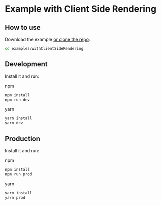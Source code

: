 # Example with Client Side Rendering

## How to use

Download the example
[or clone the repo](https://github.com/ChoTotOSS/react-paginating):

```bash
cd examples/withClientSideRendering
```

## Development

Install it and run:

npm

```bash
npm install
npm run dev
```

yarn

```bash
yarn install
yarn dev
```

## Production

Install it and run:

npm

```bash
npm install
npm run prod
```

yarn

```bash
yarn install
yarn prod
```
